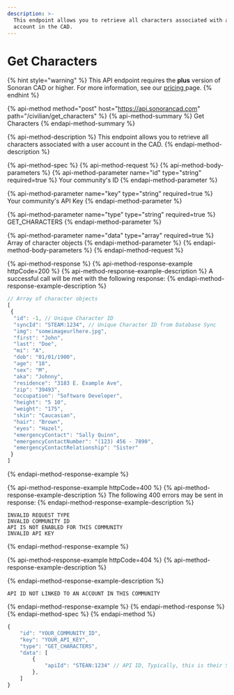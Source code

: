 ```yaml
---
description: >-
  This endpoint allows you to retrieve all characters associated with a user
  account in the CAD.
---
```


# Get Characters

{% hint style="warning" %}
This API endpoint requires the **plus** version of Sonoran CAD or higher. For more information, see our [pricing ](../../../../pricing/faq/)page.
{% endhint %}

{% api-method method="post" host="https://api.sonorancad.com" path="/civilian/get\_characters" %}
{% api-method-summary %}
Get Characters
{% endapi-method-summary %}

{% api-method-description %}
This endpoint allows you to retrieve all characters associated with a user account in the CAD.
{% endapi-method-description %}

{% api-method-spec %}
{% api-method-request %}
{% api-method-body-parameters %}
{% api-method-parameter name="id" type="string" required=true %}
Your community's ID
{% endapi-method-parameter %}

{% api-method-parameter name="key" type="string" required=true %}
Your community's API Key
{% endapi-method-parameter %}

{% api-method-parameter name="type" type="string" required=true %}
GET\_CHARACTERS
{% endapi-method-parameter %}

{% api-method-parameter name="data" type="array" required=true %}
Array of character objects
{% endapi-method-parameter %}
{% endapi-method-body-parameters %}
{% endapi-method-request %}

{% api-method-response %}
{% api-method-response-example httpCode=200 %}
{% api-method-response-example-description %}
A successful call will be met with the following response:
{% endapi-method-response-example-description %}

```javascript
// Array of character objects
[
 {
  "id": -1, // Unique Character ID
  "syncId": "STEAM:1234", // Unique Character ID from Database Sync
  "img": "someimageurlhere.jpg",
  "first": "John",
  "last": "Doe",
  "mi": "A",
  "dob": "01/01/1900",
  "age": "18",
  "sex": "M",
  "aka": "Johnny",
  "residence": "3183 E. Example Ave",
  "zip": "39493",
  "occupation": "Software Developer",
  "height": "5 10",
  "weight": "175",
  "skin": "Caucasian",
  "hair": "Brown",
  "eyes": "Hazel",
  "emergencyContact": "Sally Quinn",
  "emergencyContactNumber": "(123) 456 - 7890",
  "emergencyContactRelationship": "Sister"
 }
]
```
{% endapi-method-response-example %}

{% api-method-response-example httpCode=400 %}
{% api-method-response-example-description %}
The following 400 errors may be sent in response:
{% endapi-method-response-example-description %}

```http
INVALID REQUEST TYPE
INVALID COMMUNITY ID
API IS NOT ENABLED FOR THIS COMMUNITY
INVALID API KEY
```
{% endapi-method-response-example %}

{% api-method-response-example httpCode=404 %}
{% api-method-response-example-description %}

{% endapi-method-response-example-description %}

```
API ID NOT LINKED TO AN ACCOUNT IN THIS COMMUNITY
```
{% endapi-method-response-example %}
{% endapi-method-response %}
{% endapi-method-spec %}
{% endapi-method %}

```javascript
{
    "id": "YOUR_COMMUNITY_ID",
    "key": "YOUR_API_KEY",
    "type": "GET_CHARACTERS",
    "data": [
        {
            "apiId": "STEAN:1234" // API ID, Typically, this is their STEAM Hex
        },
    ]
}
```

